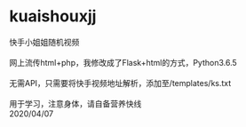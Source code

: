 # kuaishouxjj
快手小姐姐随机视频
</br></br>
网上流传html+php，我修改成了Flask+html的方式，Python3.6.5
</br></br>
无需API，只需要将快手视频地址解析，添加至/templates/ks.txt
</br></br>
用于学习，注意身体，请自备营养快线
</br>
2020/04/07
